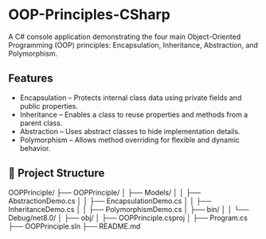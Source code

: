 # OOP-Principles-CSharp
A C# console application demonstrating the four main Object-Oriented Programming (OOP) principles: Encapsulation, Inheritance, Abstraction, and Polymorphism.

## Features
- Encapsulation – Protects internal class data using private fields and public properties.
- Inheritance – Enables a class to reuse properties and methods from a parent class.
- Abstraction – Uses abstract classes to hide implementation details.
- Polymorphism – Allows method overriding for flexible and dynamic behavior.

## 📂 Project Structure
OOPPrinciple/
├── OOPPrinciple/
│   ├── Models/
│   │   ├── AbstractionDemo.cs
│   │   ├── EncapsulationDemo.cs
│   │   ├── InheritanceDemo.cs
│   │   ├── PolymorphismDemo.cs
│   ├── bin/
│   │   └── Debug/net8.0/
│   ├── obj/
│   ├── OOPPrinciple.csproj
│   ├── Program.cs
├── OOPPrinciple.sln
├── README.md

